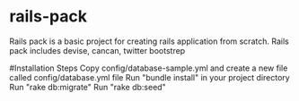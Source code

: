 # rails-pack
Rails pack is a basic project for creating rails application from scratch. Rails pack includes devise, cancan, twitter bootstrep

#Installation Steps
Copy config/database-sample.yml and create a new file called config/database.yml file
Run "bundle install" in your project directory
Run "rake db:migrate"
Run "rake db:seed"

